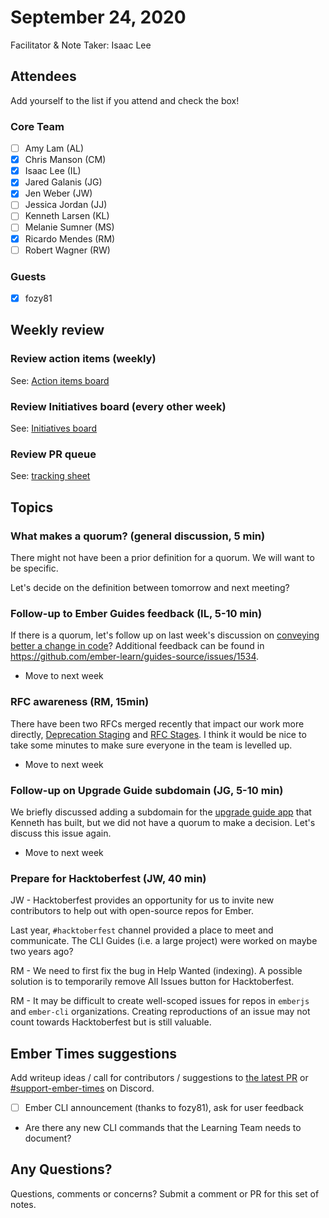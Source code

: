 # September 24, 2020

Facilitator & Note Taker: Isaac Lee

## Attendees

Add yourself to the list if you attend and check the box!

### Core Team
- [ ] Amy Lam (AL)
- [x] Chris Manson (CM)
- [x] Isaac Lee (IL)
- [x] Jared Galanis (JG)
- [x] Jen Weber (JW)
- [ ] Jessica Jordan (JJ)
- [ ] Kenneth Larsen (KL)
- [ ] Melanie Sumner (MS)
- [x] Ricardo Mendes (RM)
- [ ] Robert Wagner (RW)

### Guests
- [x] fozy81

## Weekly review

### Review action items (weekly)
See: [Action items board](https://github.com/orgs/ember-learn/projects/47)

### Review Initiatives board (every other week)
See: [Initiatives board](https://github.com/orgs/ember-learn/projects/33)

### Review PR queue
See: [tracking sheet](https://docs.google.com/spreadsheets/d/1sPyN9z9wZMpTNwqCfa6R9QSPZkIW4iQd-H4gZC7ILLk/edit#gid=2035777454)

## Topics

### What makes a quorum? (general discussion, 5 min)

There might not have been a prior definition for a quorum. We will want to be specific.

Let's decide on the definition between tomorrow and next meeting?

### Follow-up to Ember Guides feedback (IL, 5-10 min)

If there is a quorum, let's follow up on last week's discussion on [conveying better a change in code](https://github.com/emberjs/core-notes/blob/master/learning-team/2020-09/2020-09-17.md#feedback-for-ember-guides-il-10-min)? Additional feedback can be found in https://github.com/ember-learn/guides-source/issues/1534.

- Move to next week

### RFC awareness (RM, 15min)
There have been two RFCs merged recently that impact our work more directly, [Deprecation Staging](https://github.com/emberjs/rfcs/blob/master/text/0649-deprecation-staging.md) and [RFC Stages](https://github.com/emberjs/rfcs/blob/master/text/0617-rfc-stages.md).
I think it would be nice to take some minutes to make sure everyone in the team is levelled up.

- Move to next week

### Follow-up on Upgrade Guide subdomain (JG, 5-10 min)
We briefly discussed adding a subdomain for the [upgrade guide app](https://github.com/ember-learn/upgrade-guide) that Kenneth has built, but we did not have a quorum to make a decision. Let's discuss this issue again.

- Move to next week

### Prepare for Hacktoberfest (JW, 40 min)

JW - Hacktoberfest provides an opportunity for us to invite new contributors to help out with open-source repos for Ember.

Last year, `#hacktoberfest` channel provided a place to meet and communicate. The CLI Guides (i.e. a large project) were worked on maybe two years ago?

RM - We need to first fix the bug in Help Wanted (indexing). A possible solution is to temporarily remove All Issues button for Hacktoberfest.

RM - It may be difficult to create well-scoped issues for repos in `emberjs` and `ember-cli` organizations. Creating reproductions of an issue may not count towards Hacktoberfest but is still valuable.


## Ember Times suggestions
Add writeup ideas / call for contributors / suggestions to [the latest PR](https://github.com/ember-learn/ember-blog/pulls?q=is%3Aopen+is%3Apr+label%3A%22%F0%9F%97%9E+embertimes%22%20or%20#support-ember-times) or [#support-ember-times](https://discordapp.com/channels/480462759797063690/485450546887786506) on Discord.

- [ ] Ember CLI announcement (thanks to fozy81), ask for user feedback
- Are there any new CLI commands that the Learning Team needs to document?

## Any Questions?
Questions, comments or concerns? Submit a comment or PR for this set of notes.
